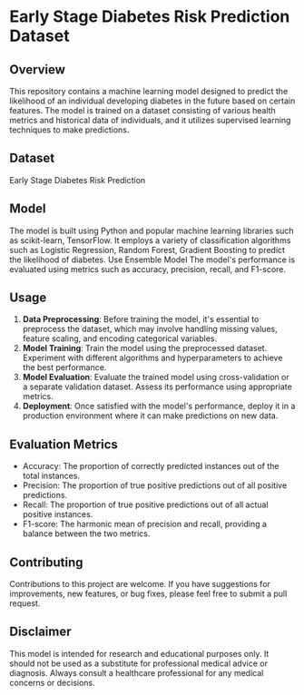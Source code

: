 # Early Stage Diabetes Risk Prediction Dataset

## Overview
This repository contains a machine learning model designed to predict the likelihood of an individual developing diabetes in the future based on certain features. The model is trained on a dataset consisting of various health metrics and historical data of individuals, and it utilizes supervised learning techniques to make predictions.

## Dataset
Early Stage Diabetes Risk Prediction

## Model
The model is built using Python and popular machine learning libraries such as scikit-learn, TensorFlow. It employs a variety of classification algorithms such as Logistic Regression, Random Forest, Gradient Boosting to predict the likelihood of diabetes. Use Ensemble Model  The model's performance is evaluated using metrics such as accuracy, precision, recall, and F1-score.

## Usage
1. **Data Preprocessing**: Before training the model, it's essential to preprocess the dataset, which may involve handling missing values, feature scaling, and encoding categorical variables.
2. **Model Training**: Train the model using the preprocessed dataset. Experiment with different algorithms and hyperparameters to achieve the best performance.
3. **Model Evaluation**: Evaluate the trained model using cross-validation or a separate validation dataset. Assess its performance using appropriate metrics.
4. **Deployment**: Once satisfied with the model's performance, deploy it in a production environment where it can make predictions on new data.

## Evaluation Metrics
- Accuracy: The proportion of correctly predicted instances out of the total instances.
- Precision: The proportion of true positive predictions out of all positive predictions.
- Recall: The proportion of true positive predictions out of all actual positive instances.
- F1-score: The harmonic mean of precision and recall, providing a balance between the two metrics.

## Contributing
Contributions to this project are welcome. If you have suggestions for improvements, new features, or bug fixes, please feel free to submit a pull request.

## Disclaimer
This model is intended for research and educational purposes only. It should not be used as a substitute for professional medical advice or diagnosis. Always consult a healthcare professional for any medical concerns or decisions.



